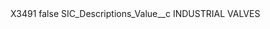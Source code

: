 <?xml version="1.0" encoding="UTF-8"?>
<CustomMetadata xmlns="http://soap.sforce.com/2006/04/metadata" xmlns:xsi="http://www.w3.org/2001/XMLSchema-instance" xmlns:xsd="http://www.w3.org/2001/XMLSchema">
    <label>X3491</label>
    <protected>false</protected>
    <values>
        <field>SIC_Descriptions_Value__c</field>
        <value xsi:type="xsd:string">INDUSTRIAL VALVES</value>
    </values>
</CustomMetadata>
